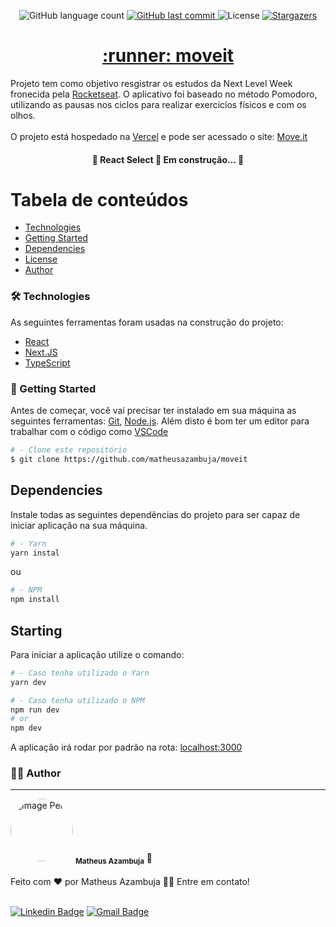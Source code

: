 <p align="center">
    <img alt="GitHub language count" src="https://img.shields.io/github/languages/count/matheusazambuja/moveit?color=%2304D361">
    <a href="https://github.com/matheusazambuja/moveit/commits/master">
        <img alt="GitHub last commit" src="https://img.shields.io/github/last-commit/matheusazambuja/moveit">
    </a>
    <img alt="License" src="https://img.shields.io/badge/license-MIT-brightgreen">
    <a href="https://github.com/matheusazambuja/moveit/stargazers">
        <img alt="Stargazers" src="https://img.shields.io/github/stars/matheusazambuja/moveit?style=social">
    </a>
</p>

<h1 align="center">
    <a href="https://pt-br.reactjs.org/">:runner: moveit</a>
</h1>

Projeto tem como objetivo resgistrar os estudos da Next Level Week fronecida pela [Rocketseat](https://rocketseat.com.br). O aplicativo foi baseado no método Pomodoro, utilizando as pausas nos ciclos para realizar exercicíos físicos e com os olhos.
<br><br>
O projeto está hospedado na [Vercel](https://vercel.com) e pode ser acessado o site: [Move.it](https://moveit-matheusazambuja.vercel.app/)


<h4 align="center"> 
	🚧  React Select 🚀 Em construção...  🚧
</h4>

Tabela de conteúdos
=================
<!--ts-->
   * [Technologies](#-technologies)
   * [Getting Started](#-getting-started)
   * [Dependencies](#-dependencies)
   * [License](#-license)
   * [Author](#-author)
<!--te-->

### 🛠 Technologies
As seguintes ferramentas foram usadas na construção do projeto:

- [React](https://pt-br.reactjs.org/)
- [Next.JS](https://nextjs.org/)
- [TypeScript](https://www.typescriptlang.org/)

### 🚀 Getting Started

Antes de começar, você vai precisar ter instalado em sua máquina as seguintes ferramentas:
[Git](https://git-scm.com), [Node.js](https://nodejs.org/en/). 
Além disto é bom ter um editor para trabalhar com o código como [VSCode](https://code.visualstudio.com/)


```bash
# - Clone este repositório
$ git clone https://github.com/matheusazambuja/moveit
```


## Dependencies
Instale todas as seguintes dependências do projeto para ser capaz de iniciar aplicação na sua máquina.
```bash
# - Yarn
yarn instal
```
ou
```bash
# - NPM
npm install
```

## Starting
Para iniciar a aplicação utilize o comando:

```bash
# - Caso tenha utilizado o Yarn
yarn dev

# - Caso tenha utilizado o NPM
npm run dev
# or
npm dev
```

A aplicação irá rodar por padrão na rota: [localhost:3000](http://localhost:3000)


### 🤵🏿 Author
---
<div>
    <img style="border-radius: 50%;" src="https://avatars.githubusercontent.com/u/60441029?s=460&u=d1fb5758f1192d28b6957689b03d7d9c2f77398f&v=4" width="100px;" alt="Image Perfil" />
    <sub><b>Matheus Azambuja</b></sub> 🚀
</div>
<br>
Feito com ❤️ por Matheus Azambuja 👋🏽 Entre em contato!
<br><br>

[![Linkedin Badge](https://img.shields.io/badge/-MatheusAzambuja-blue?style=flat-square&logo=Linkedin&logoColor=white&link=https://https://www.linkedin.com/in/matheus-azambuja-9197411a1//)](https://https://www.linkedin.com/in/matheus-azambuja-9197411a1//)
[![Gmail Badge](https://img.shields.io/badge/-matheusazambuja35@gmail.com-c14438?style=flat-square&logo=Gmail&logoColor=white&link=mailto:matheusazambuja35@gmail.com)](mailto:matheusazambuja35@gmail.com)